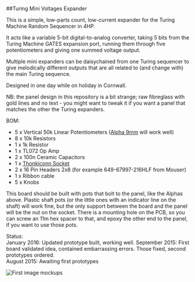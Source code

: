 ##Turing Mini Voltages Expander   

This is a simple, low-parts count, low-current expander for the Turing Machine Random Sequencer in 4HP. 

It acts like a variable 5-bit digital-to-analog converter, taking 5 bits from the Turing Machine GATES expansion port, running them through five potentiometers and giving one summed voltage output.   

Multiple mini expanders can be daisychained from one Turing sequencer to give melodically different outputs that are all related to (and change with) the main Turing sequence.   

Designed in one day while on holiday in Cornwall.   

NB: the panel design in this repository is a bit strange; raw fibreglass with gold lines and no text - you might want to tweak it if you want a panel that matches the other the Turing expanders. 

BOM: 
- 5 x Vertical 50k Linear Potentiometers ([Alpha 9mm](https://www.thonk.co.uk/shop/alpha-9mm-pots/) will work well)
- 8 x 10k Resistors 
- 1 x 1k Resistor 
- 1 x TL072 Op Amp 
- 2 x 100n Ceramic Capacitors 
- 1 x [Thonkiconn Socket](https://www.thonk.co.uk/shop/thonkiconn-3-5mm-jack-sockets-x50/)  
- 2 x 16 Pin Headers 2x8 (for example 649-67997-216HLF from Mouser)
- 1 x Ribbon cable
- 5 x Knobs

This board should be built with pots that bolt to the panel, like the Alphas above. Plastic shaft pots (or the little ones with an indicator line on the shaft) will work fine, but the only support between the board and the panel will be the nut on the socket. There is a mounting hole on the PCB, so you can screw an 11m hex spacer to that, and epoxy the other end to the panel, if you want to use those pots. 

Status:  
January 2016: Updated prototype built, working well. 
September 2015: First board validated idea, contained embarrassing errors. Those fixed, second prototypes ordered.  
August 2015: Awaiting first prototypes  


![First image mockups](https://raw.githubusercontent.com/TomWhitwell/Turing-Mini-Voltage-Expander/master/Collateral/panels.jpg)
